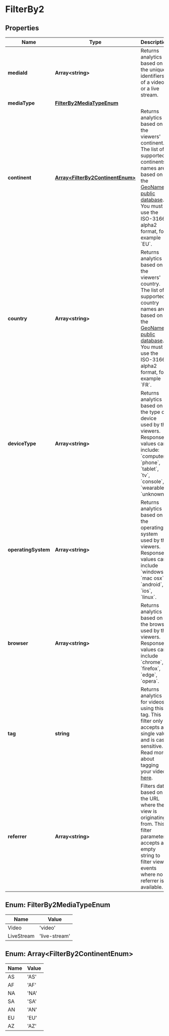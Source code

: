 
# FilterBy2

## Properties

Name | Type | Description | Notes
------------ | ------------- | ------------- | -------------
**mediaId** | **Array&lt;string&gt;** | Returns analytics based on the unique identifiers of a video or a live stream. |  [optional]
**mediaType** | [**FilterBy2MediaTypeEnum**](#FilterBy2MediaTypeEnum) |  |  [optional]
**continent** | [**Array&lt;FilterBy2ContinentEnum&gt;**](#Array&lt;FilterBy2ContinentEnum&gt;) | Returns analytics based on the viewers&#39; continent. The list of supported continents names are based on the [GeoNames public database](https://www.geonames.org/countries/). You must use the ISO-3166 alpha2 format, for example &#x60;EU&#x60;. |  [optional]
**country** | **Array&lt;string&gt;** | Returns analytics based on the viewers&#39; country. The list of supported country names are based on the [GeoNames public database](https://www.geonames.org/countries/). You must use the ISO-3166 alpha2 format, for example &#x60;FR&#x60;. |  [optional]
**deviceType** | **Array&lt;string&gt;** | Returns analytics based on the type of device used by the viewers. Response values can include: &#x60;computer&#x60;, &#x60;phone&#x60;, &#x60;tablet&#x60;, &#x60;tv&#x60;, &#x60;console&#x60;, &#x60;wearable&#x60;, &#x60;unknown&#x60;. |  [optional]
**operatingSystem** | **Array&lt;string&gt;** | Returns analytics based on the operating system used by the viewers. Response values can include &#x60;windows&#x60;, &#x60;mac osx&#x60;, &#x60;android&#x60;, &#x60;ios&#x60;, &#x60;linux&#x60;. |  [optional]
**browser** | **Array&lt;string&gt;** | Returns analytics based on the browser used by the viewers. Response values can include &#x60;chrome&#x60;, &#x60;firefox&#x60;, &#x60;edge&#x60;, &#x60;opera&#x60;. |  [optional]
**tag** | **string** | Returns analytics for videos using this tag. This filter only accepts a single value and is case sensitive. Read more about tagging your videos [here](https://docs.api.video/vod/tags-metadata). |  [optional]
**referrer** | **Array&lt;string&gt;** | Filters data based on the URL where the view is originating from. This filter parameter accepts an empty string to filter view events where no referrer is available. |  [optional]



## Enum: FilterBy2MediaTypeEnum

Name | Value
---- | -----
Video | &#39;video&#39;
LiveStream | &#39;live-stream&#39;



## Enum: Array&lt;FilterBy2ContinentEnum&gt;

Name | Value
---- | -----
AS | &#39;AS&#39;
AF | &#39;AF&#39;
NA | &#39;NA&#39;
SA | &#39;SA&#39;
AN | &#39;AN&#39;
EU | &#39;EU&#39;
AZ | &#39;AZ&#39;



